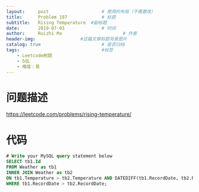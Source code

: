 ```yaml
---
layout:     post   				    # 使用的布局（不需要改）
title:      Problem 197				# 标题 
subtitle:   Rising Temperature  #副标题
date:       2019-07-03				# 时间
author:     Ruizhi Ma 						# 作者
header-img:              	#这篇文章标题背景图片
catalog: true 						# 是否归档
tags:								#标签
    - Leetcode刷题
    - SQL
    - 难度：易
---
```

# 问题描述
https://leetcode.com/problems/rising-temperature/

# 代码
```SQL
# Write your MySQL query statement below
SELECT tb1.Id
FROM Weather as tb1
INNER JOIN Weather as tb2
ON tb1.Temperature > tb2.Temperature AND DATEDIFF(tb1.RecordDate, tb2.RecordDate) = 1
WHERE tb1.RecordDate > tb2.RecordDate;
```
